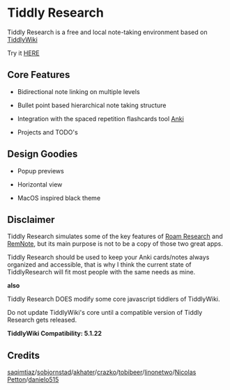 # Tiddly Research

Tiddly Research is a free and local note-taking environment based on [TiddlyWiki](https://tiddlywiki.com/)

Try it [HERE](https://kebifurai.github.io/TiddlyResearch)

## Core Features

* Bidirectional note linking on multiple levels

* Bullet point based hierarchical note taking structure

* Integration with the spaced repetition flashcards tool [Anki](https://apps.ankiweb.net/)

* Projects and TODO's

## Design Goodies

* Popup previews

* Horizontal view

* MacOS inspired black theme

## Disclaimer

Tiddly Research simulates some of the key features of [Roam Research](https://roamresearch.com/) and [RemNote](https://www.remnote.io/), but its main purpose is not to be a copy of those two great apps.

Tiddly Research should be used to keep your Anki cards/notes always organized and accessible, that is why I think the current state of TiddlyResearch will fit most people with the same needs as mine.

**also**

Tiddly Research DOES modify some core javascript tiddlers of TiddlyWiki.

Do not update TiddlyWiki's core until a compatible version of Tiddly Research gets released.

**TiddlyWiki Compatibility: 5.1.22**

## Credits

[saqimtiaz](https://saqimtiaz.github.io/sq-tw/streams.html)/[sobjornstad](https://sobjornstad.github.io/TiddlyRemember/)/[akhater](https://akhater.github.io/drift/)/[crazko](https://github.com/crazko/krystal)/[tobibeer](http://tobibeer.github.io/tw5-plugins/#Plugins)/[linonetwo](https://onetwo.ren/wiki/#:Index)/[Nicolas Petton](https://nicolas.petton.fr/tw/project-manager.html)/[danielo515](http://contextplugin.tiddlyspot.com)
